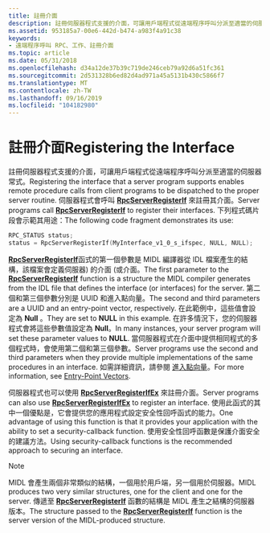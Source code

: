 ```yaml
---
title: 註冊介面
description: 註冊伺服器程式支援的介面，可讓用戶端程式從遠端程序呼叫分派至適當的伺服器常式。
ms.assetid: 953185a7-00e6-442d-b474-a983f4a91c38
keywords:
- 遠端程序呼叫 RPC、工作、註冊介面
ms.topic: article
ms.date: 05/31/2018
ms.openlocfilehash: d34a12de37b39c719de246ceb79a92d6a51fc361
ms.sourcegitcommit: 2d531328b6ed82d4ad971a45a5131b430c5866f7
ms.translationtype: MT
ms.contentlocale: zh-TW
ms.lasthandoff: 09/16/2019
ms.locfileid: "104182980"
---
```

# <a name="registering-the-interface"></a><span data-ttu-id="ef8a9-104">註冊介面</span><span class="sxs-lookup"><span data-stu-id="ef8a9-104">Registering the Interface</span></span>

<span data-ttu-id="ef8a9-105">註冊伺服器程式支援的介面，可讓用戶端程式從遠端程序呼叫分派至適當的伺服器常式。</span><span class="sxs-lookup"><span data-stu-id="ef8a9-105">Registering the interface that a server program supports enables remote procedure calls from client programs to be dispatched to the proper server routine.</span></span> <span data-ttu-id="ef8a9-106">伺服器程式會呼叫 [**RpcServerRegisterIf**](/windows/desktop/api/Rpcdce/nf-rpcdce-rpcserverregisterif) 來註冊其介面。</span><span class="sxs-lookup"><span data-stu-id="ef8a9-106">Server programs call [**RpcServerRegisterIf**](/windows/desktop/api/Rpcdce/nf-rpcdce-rpcserverregisterif) to register their interfaces.</span></span> <span data-ttu-id="ef8a9-107">下列程式碼片段會示範其用途：</span><span class="sxs-lookup"><span data-stu-id="ef8a9-107">The following code fragment demonstrates its use:</span></span>


```C++
RPC_STATUS status;
status = RpcServerRegisterIf(MyInterface_v1_0_s_ifspec, NULL, NULL);
```



<span data-ttu-id="ef8a9-108">[**RpcServerRegisterIf**](/windows/desktop/api/Rpcdce/nf-rpcdce-rpcserverregisterif)函式的第一個參數是 MIDL 編譯器從 IDL 檔案產生的結構，該檔案會定義伺服器) 的介面 (或介面。</span><span class="sxs-lookup"><span data-stu-id="ef8a9-108">The first parameter to the [**RpcServerRegisterIf**](/windows/desktop/api/Rpcdce/nf-rpcdce-rpcserverregisterif) function is a structure the MIDL compiler generates from the IDL file that defines the interface (or interfaces) for the server.</span></span> <span data-ttu-id="ef8a9-109">第二個和第三個參數分別是 UUID 和進入點向量。</span><span class="sxs-lookup"><span data-stu-id="ef8a9-109">The second and third parameters are a UUID and an entry-point vector, respectively.</span></span> <span data-ttu-id="ef8a9-110">在此範例中，這些值會設定為 **Null** 。</span><span class="sxs-lookup"><span data-stu-id="ef8a9-110">They are set to **NULL** in this example.</span></span> <span data-ttu-id="ef8a9-111">在許多情況下，您的伺服器程式會將這些參數值設定為 **Null**。</span><span class="sxs-lookup"><span data-stu-id="ef8a9-111">In many instances, your server program will set these parameter values to **NULL**.</span></span> <span data-ttu-id="ef8a9-112">當伺服器程式在介面中提供相同程式的多個程式時，會使用第二個和第三個參數。</span><span class="sxs-lookup"><span data-stu-id="ef8a9-112">Server programs use the second and third parameters when they provide multiple implementations of the same procedures in an interface.</span></span> <span data-ttu-id="ef8a9-113">如需詳細資訊，請參閱 [進入點向量](registering-interfaces.md)。</span><span class="sxs-lookup"><span data-stu-id="ef8a9-113">For more information, see [Entry-Point Vectors](registering-interfaces.md).</span></span>

<span data-ttu-id="ef8a9-114">伺服器程式也可以使用 [**RpcServerRegisterIfEx**](/windows/desktop/api/Rpcdce/nf-rpcdce-rpcserverregisterifex) 來註冊介面。</span><span class="sxs-lookup"><span data-stu-id="ef8a9-114">Server programs can also use [**RpcServerRegisterIfEx**](/windows/desktop/api/Rpcdce/nf-rpcdce-rpcserverregisterifex) to register an interface.</span></span> <span data-ttu-id="ef8a9-115">使用此函式的其中一個優點是，它會提供您的應用程式設定安全性回呼函式的能力。</span><span class="sxs-lookup"><span data-stu-id="ef8a9-115">One advantage of using this function is that it provides your application with the ability to set a security-callback function.</span></span> <span data-ttu-id="ef8a9-116">使用安全性回呼函數是保護介面安全的建議方法。</span><span class="sxs-lookup"><span data-stu-id="ef8a9-116">Using security-callback functions is the recommended approach to securing an interface.</span></span>

> [!Note]  
> <span data-ttu-id="ef8a9-117">MIDL 會產生兩個非常類似的結構，一個用於用戶端，另一個用於伺服器。</span><span class="sxs-lookup"><span data-stu-id="ef8a9-117">MIDL produces two very similar structures, one for the client and one for the server.</span></span> <span data-ttu-id="ef8a9-118">傳遞至 [**RpcServerRegisterIf**](/windows/desktop/api/Rpcdce/nf-rpcdce-rpcserverregisterif) 函數的結構是 MIDL 產生之結構的伺服器版本。</span><span class="sxs-lookup"><span data-stu-id="ef8a9-118">The structure passed to the [**RpcServerRegisterIf**](/windows/desktop/api/Rpcdce/nf-rpcdce-rpcserverregisterif) function is the server version of the MIDL-produced structure.</span></span>

 

 

 




